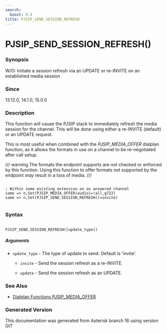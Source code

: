 ```yaml
---
search:
  boost: 0.5
title: PJSIP_SEND_SESSION_REFRESH
---
```


# PJSIP_SEND_SESSION_REFRESH()

### Synopsis

W/O: Initiate a session refresh via an UPDATE or re-INVITE on an established media session

### Since

13.12.0, 14.1.0, 15.0.0

### Description

This function will cause the PJSIP stack to immediately refresh the media session for the channel. This will be done using either a re-INVITE (default) or an UPDATE request.<br>

This is most useful when combined with the _PJSIP\_MEDIA\_OFFER_ dialplan function, as it allows the formats in use on a channel to be re-negotiated after call setup.<br>


/// warning
The formats the endpoint supports are *not* checked or enforced by this function. Using this function to offer formats not supported by the endpoint *may* result in a loss of media.
///

``` title="Example: Re-negotiate format to g722"

; Within some existing extension on an answered channel
same => n,Set(PJSIP_MEDIA_OFFER(audio)=!all,g722)
same => n,Set(PJSIP_SEND_SESSION_REFRESH()=invite)


```

### Syntax


```

PJSIP_SEND_SESSION_REFRESH([update_type])
```
##### Arguments


* `update_type` - The type of update to send. Default is 'invite'.<br>

    * `invite` - Send the session refresh as a re-INVITE.<br>

    * `update` - Send the session refresh as an UPDATE.<br>

### See Also

* [Dialplan Functions PJSIP_MEDIA_OFFER](/Asterisk_16_Documentation/API_Documentation/Dialplan_Functions/PJSIP_MEDIA_OFFER)


### Generated Version

This documentation was generated from Asterisk branch 16 using version GIT 